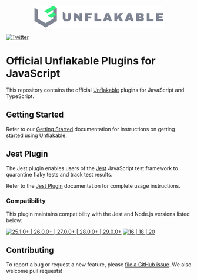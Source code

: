 <p align="center">
  <a href="https://unflakable.com" target="_blank" rel="noopener" align="center">
    <img src="https://github.com/unflakable/unflakable-javascript/blob/main/images/logo.svg?raw=true" width="350" alt="Unflakable" />
  </a>
</p>

[![Twitter](https://img.shields.io/twitter/url?label=%40unflakable&style=social&url=https%3A%2F%2Ftwitter.com%2Funflakable)](https://twitter.com/unflakable)

# Official Unflakable Plugins for JavaScript

This repository contains the official [Unflakable](https://unflakable.com) plugins for JavaScript
and TypeScript.

## Getting Started

Refer to our [Getting Started](https://docs.unflakable.com/getting-started) documentation
for instructions on getting started using Unflakable.

## Jest Plugin

The Jest plugin enables users of the [Jest](https://jestjs.io) JavaScript test framework
to quarantine flaky tests and track test results.

Refer to the [Jest Plugin](https://docs.unflakable.com/plugins/jest) documentation for
complete usage instructions.

### Compatibility

This plugin maintains compatibility with the Jest and Node.js versions listed below:

[![25.1.0+ | 26.0.0+ | 27.0.0+ | 28.0.0+ | 29.0.0+](https://img.shields.io/badge/Jest-25.1.0%2B%20%7C%2026.0.0%2B%20%7C%2027.0.0%2B%20%7C%2028.0.0%2B%20%7C%2029.0.0%2B-C21325?logo=jest&labelColor=white&logoColor=C21325&style=flat)](https://jestjs.io)
[![16 | 18 | 20](https://img.shields.io/badge/Node.js-16%20%7C%2018%20%7C%2020-339933?logo=node.js&labelColor=white&logoColor=339933&style=flat)](https://nodejs.org)

## Contributing

To report a bug or request a new feature, please
[file a GitHub issue](https://github.com/unflakable/unflakable-javascript/issues).
We also welcome pull requests!
